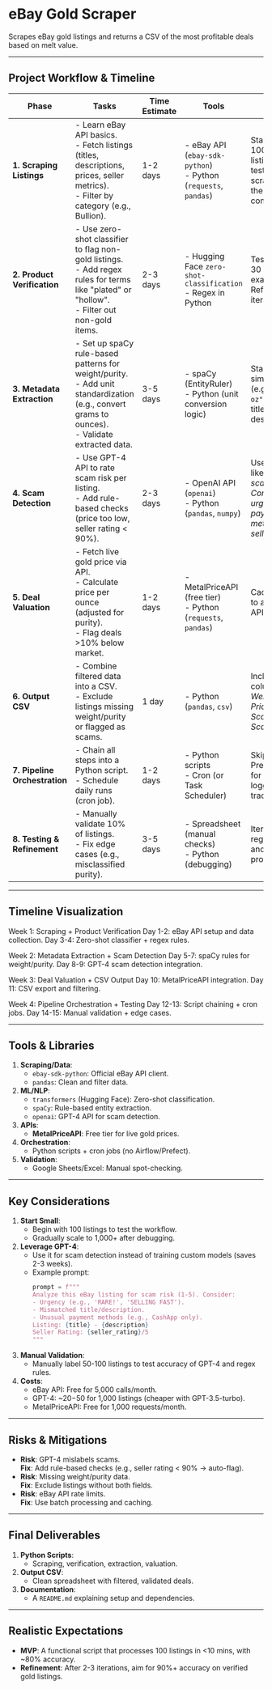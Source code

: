 # eBay Gold Scraper

Scrapes eBay gold listings and returns a CSV of the most profitable deals based on melt value.

---

## Project Workflow & Timeline

| Phase                     | Tasks                                                                 | Time Estimate | Tools                                                                 | Notes                                                                 |
|---------------------------|-----------------------------------------------------------------------|---------------|-----------------------------------------------------------------------|-----------------------------------------------------------------------|
| **1. Scraping Listings**  | - Learn eBay API basics.<br>- Fetch listings (titles, descriptions, prices, seller metrics).<br>- Filter by category (e.g., Bullion). | 1-2 days       | - eBay API (`ebay-sdk-python`)<br>- Python (`requests`, `pandas`)      | Start with 100-200 listings for testing. Avoid scraping; use the API to stay compliant. |
| **2. Product Verification** | - Use zero-shot classifier to flag non-gold listings.<br>- Add regex rules for terms like "plated" or "hollow".<br>- Filter out non-gold items. | 2-3 days       | - Hugging Face `zero-shot-classification`<br>- Regex in Python        | Test with 20-30 labeled examples first. Refine rules iteratively.     |
| **3. Metadata Extraction** | - Set up spaCy rule-based patterns for weight/purity.<br>- Add unit standardization (e.g., convert grams to ounces).<br>- Validate extracted data. | 3-5 days       | - spaCy (EntityRuler)<br>- Python (unit conversion logic)             | Start with simple regex (e.g., `r"\d+ oz"`). Prioritize titles over descriptions. |
| **4. Scam Detection**     | - Use GPT-4 API to rate scam risk per listing.<br>- Add rule-based checks (price too low, seller rating < 90%). | 2-3 days       | - OpenAI API (`openai`)<br>- Python (`pandas`, `numpy`)               | Use a prompt like: *"Rate scam risk 1-5. Consider urgency, payment methods, and seller history."* |
| **5. Deal Valuation**     | - Fetch live gold price via API.<br>- Calculate price per ounce (adjusted for purity).<br>- Flag deals >10% below market. | 1-2 days       | - MetalPriceAPI (free tier)<br>- Python (`requests`, `pandas`)        | Cache prices to avoid hitting API rate limits.                       |
| **6. Output CSV**         | - Combine filtered data into a CSV.<br>- Exclude listings missing weight/purity or flagged as scams. | 1 day          | - Python (`pandas`, `csv`)                                           | Include columns: *Title, Weight, Purity, Price, Scam Score, Deal Score*. |
| **7. Pipeline Orchestration** | - Chain all steps into a Python script.<br>- Schedule daily runs (cron job). | 1-2 days       | - Python scripts<br>- Cron (or Task Scheduler)                       | Skip Prefect/Airflow for now. Use logging to track errors.           |
| **8. Testing & Refinement** | - Manually validate 10% of listings.<br>- Fix edge cases (e.g., misclassified purity). | 3-5 days       | - Spreadsheet (manual checks)<br>- Python (debugging)                | Iterate on regex patterns and GPT prompts.                           |

---

## Timeline Visualization
Week 1: Scraping + Product Verification
Day 1-2: eBay API setup and data collection.
Day 3-4: Zero-shot classifier + regex rules.

Week 2: Metadata Extraction + Scam Detection
Day 5-7: spaCy rules for weight/purity.
Day 8-9: GPT-4 scam detection integration.

Week 3: Deal Valuation + CSV Output
Day 10: MetalPriceAPI integration.
Day 11: CSV export and filtering.

Week 4: Pipeline Orchestration + Testing
Day 12-13: Script chaining + cron jobs.
Day 14-15: Manual validation + edge cases.


---

## Tools & Libraries

1. **Scraping/Data**:
   - `ebay-sdk-python`: Official eBay API client.
   - `pandas`: Clean and filter data.
2. **ML/NLP**:
   - `transformers` (Hugging Face): Zero-shot classification.
   - `spaCy`: Rule-based entity extraction.
   - `openai`: GPT-4 API for scam detection.
3. **APIs**:
   - **MetalPriceAPI**: Free tier for live gold prices.
4. **Orchestration**:
   - Python scripts + cron jobs (no Airflow/Prefect).
5. **Validation**:
   - Google Sheets/Excel: Manual spot-checking.

---

## Key Considerations

1. **Start Small**:
   - Begin with 100 listings to test the workflow.
   - Gradually scale to 1,000+ after debugging.
2. **Leverage GPT-4**:
   - Use it for scam detection instead of training custom models (saves 2-3 weeks).
   - Example prompt:
     ```python
     prompt = f"""
     Analyze this eBay listing for scam risk (1-5). Consider:
     - Urgency (e.g., 'RARE!', 'SELLING FAST').
     - Mismatched title/description.
     - Unusual payment methods (e.g., CashApp only).
     Listing: {title} - {description}
     Seller Rating: {seller_rating}/5
     """
     ```
3. **Manual Validation**:
   - Manually label 50-100 listings to test accuracy of GPT-4 and regex rules.
4. **Costs**:
   - eBay API: Free for 5,000 calls/month.
   - GPT-4: ~$20-$50 for 1,000 listings (cheaper with GPT-3.5-turbo).
   - MetalPriceAPI: Free for 1,000 requests/month.

---

## Risks & Mitigations

- **Risk**: GPT-4 mislabels scams.  
  **Fix**: Add rule-based checks (e.g., seller rating < 90% → auto-flag).
- **Risk**: Missing weight/purity data.  
  **Fix**: Exclude listings without both fields.
- **Risk**: eBay API rate limits.  
  **Fix**: Use batch processing and caching.

---

## Final Deliverables

1. **Python Scripts**:
   - Scraping, verification, extraction, valuation.
2. **Output CSV**:
   - Clean spreadsheet with filtered, validated deals.
3. **Documentation**:
   - A `README.md` explaining setup and dependencies.

---

## Realistic Expectations

- **MVP**: A functional script that processes 100 listings in <10 mins, with ~80% accuracy.
- **Refinement**: After 2-3 iterations, aim for 90%+ accuracy on verified gold listings.